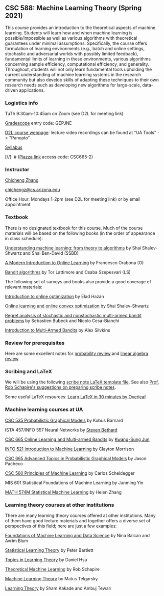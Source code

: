 ## CSC 588: Machine Learning Theory (Spring 2021)

This course provides an introduction to the theoretical aspects of machine learning. Students will
learn how and when machine learning is possible/impossible as well as various algorithms with
theoretical guarantees under minimal assumptions. Specifically, the course offers formulation of
learning environments (e.g., batch and online settings, stochastic and adversarial worlds with possibly limited feedback),
fundamental limits of learning in these environments, various algorithms concerning sample
efficiency, computational efficiency, and generality. Throughout, students will not only learn
fundamental tools upholding the current understanding of machine learning systems in the research
community but also develop skills of adapting these techniques to their own research needs such as
developing new algorithms for large-scale, data-driven applications.

### Logistics info

TuTh 9:30am-10:45am on Zoom (see D2L for meeting link)

[Gradescope](https://www.gradescope.com/courses/60240) entry code: GEPJNE

[D2L course webpage](https://d2l.arizona.edu/d2l/home/1012955): lecture video recordings can be found at "UA Tools" -> "Panopto"

[Syllabus](syllabus.pdf)

[//]: # ([Piazza link](https://piazza.com/arizona/fall2019/csc665) access code: CSC665-2)



### Instructor

[Chicheng Zhang](https://zcc1307.github.io/)

chichengz@cs.arizona.edu

Office Hour: Mondays 1-2pm (see D2L for meeting link) or by email appointment

### Textbook

There is no designated textbook for this course. Much of the course
materials will be based on the following books (in the order of appearance
  in class schedule):

[Understanding machine learning: from theory to algorithms](https://www.cs.huji.ac.il/~shais/UnderstandingMachineLearning/) by Shai Shalev-Shwartz and Shai Ben-David (SSBD)

[A Modern Introduction to Online Learning](https://arxiv.org/pdf/1912.13213.pdf) by Francesco Orabona (O)

[Bandit algorithms](https://tor-lattimore.com/downloads/book/book.pdf) by Tor Lattimore and Csaba Szepesvari (LS)

The following set of surveys and books also provide a good coverage of relevant materials:

[Introduction to online optimization](https://ocobook.cs.princeton.edu/OCObook.pdf) by Elad Hazan

[Online learning and online convex optimization](https://www.cs.huji.ac.il/~shais/papers/OLsurvey.pdf) by Shai Shalev-Shwartz

[Regret analysis of stochastic and nonstochastic multi-armed bandit problems](http://sbubeck.com/SurveyBCB12.pdf) by Sebastien Bubeck and Nicolo Cesa-Bianchi

[Introduction to Multi-Armed Bandits](https://arxiv.org/pdf/1904.07272.pdf) by Alex Slivkins

### Review for prerequisites

Here are some excellent notes for [probability review](http://cs229.stanford.edu/section/cs229-prob.pdf) and [linear algebra review](http://cs229.stanford.edu/section/cs229-linalg.pdf).

### Scribing and LaTeX
We will be using the following [scribe note LaTeX template file](notes/scribe_template.tex). See also [Prof. Rob Schapire's suggestions on preparing scribe notes](https://www.cs.princeton.edu/courses/archive/spring19/cos511/scribeinfo.html).

Some useful LaTeX resources: [Learn LaTeX in 30 minutes by Overleaf](https://www.overleaf.com/learn/latex/Learn_LaTeX_in_30_minutes#Adding_math_to_LaTeX)


### Machine learning courses at UA
[CSC 535 Probabilistic Graphical Models](http://kobus.ca/teaching/cs535/spring18/index.html) by Kobus Barnard

ISTA 457/INFO 557 Neural Networks by [Steven Bethard](https://bethard.faculty.arizona.edu/)

[CSC 665 Online Learning and Multi-armed Bandits](https://kwangsungjun.github.io/teach/20.1.csc665/index.html) by [Kwang-Sung Jun](https://kwangsungjun.github.io/)

[INFO 521 Introduction to Machine Learning](http://w3.sista.arizona.edu/~clayton/courses/ml/index.html) by Clayton Morrison

[CSC 665 Advanced Topics in Probabilistic Graphical Models](https://www2.cs.arizona.edu/~pachecoj/courses/csc665-1/index.html) by Jason Pacheco

[CSC 580 Principles of Machine Learning](https://cscheid.net/courses/spr19/csc665/) by Carlos Scheidegger

MIS 601 Statistical Foundations of Machine Learning by Junming Yin

[MATH 574M Statistical Machine Learning](http://math.arizona.edu/~hzhang/math574m.html) by Helen Zhang

### Learning theory courses at other institutions

There are many learning theory courses offered at other institutions. Many of them have good lecture materials and together offers a diverse set of perspectives of this field; here are just a few examples:

[Foundations of Machine Learning and Data Science](http://www.cs.cmu.edu/%7Eninamf/courses/806/10-806-index.html) by Nina Balcan and Avrim Blum

[Statistical Learning Theory](https://bcourses.berkeley.edu/courses/1409209/pages/lectures) by Peter Bartlett

[Topics in Learning Theory](http://www.cs.columbia.edu/~djhsu/coms6998-f17/) by Daniel Hsu

[Theoretical Machine Learning](https://www.cs.princeton.edu/courses/archive/spring18/cos511/schedule.html) by Rob Schapire

[Machine Learning Theory](http://mjt.cs.illinois.edu/courses/mlt-f18/) by Matus Telgarsky

[Learning Theory](https://ttic.uchicago.edu/~tewari/LT_SP2008.html) by Sham Kakade and Ambuj Tewari
